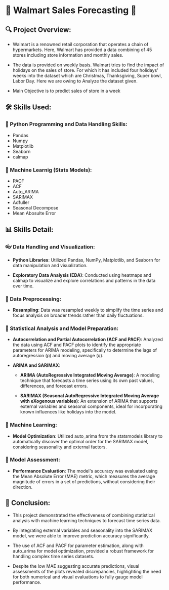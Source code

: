 # 🏪 Walmart Sales Forecasting 🏪 

## 🔍 Project Overview:
* Walmart is a renowned retail corporation that operates a chain of hypermarkets. Here, Walmart has provided a data combining of 45 stores including store information and monthly sales.
  
* The data is provided on weekly basis. Walmart tries to find the impact of holidays on the sales of store. For which it has included four holidays’ weeks into the dataset which are Christmas, Thanksgiving, Super bowl, Labor Day. Here we are owing to Analyze the dataset given.

* Main Objective is to predict sales of store in a week

## 🛠️ Skills Used:
### 🐍 Python Programming and Data Handling Skills:
* Pandas
* Numpy
* Matplotlib
* Seaborn
* calmap
### 🤖 Machine Learnig (Stats Models):
* PACF
* ACF
* Auto_ARIMA
* SARIMAX
* Adfuller
* Seasonal Decompose
* Mean Abosulte Error

## 📊 Skills Detail:
### 👓 Data Handling and Visualization:
- **Python Libraries**: Utilized Pandas, NumPy, Matplotlib, and Seaborn for data manipulation and visualization.
  
- **Exploratory Data Analysis (EDA)**: Conducted using heatmaps and calmap to visualize and explore correlations and patterns in the data over time.

### 🔄 Data Preprocessing:
- **Resampling**: Data was resampled weekly to simplify the time series and focus analysis on broader trends rather than daily fluctuations.

### 🔢 Statistical Analysis and Model Preparation:
- **Autocorrelation and Partial Autocorrelation (ACF and PACF)**: Analyzed the data using ACF and PACF plots to identify the appropriate parameters for ARIMA modeling, specifically to determine the lags of autoregression (p) and moving average (q).

- **ARIMA and SARIMAX**:
  - **ARIMA (AutoRegressive Integrated Moving Average)**: A modeling technique that forecasts a time series using its own past values, differences, and forecast errors.
    
  - **SARIMAX (Seasonal AutoRegressive Integrated Moving Average with eXogenous variables)**: An extension of ARIMA that supports external variables and seasonal components, ideal for incorporating known influences like holidays into the model.

### 🤖 Machine Learning:
- **Model Optimization**: Utilized auto_arima from the statsmodels library to automatically discover the optimal order for the SARIMAX model, considering seasonality and external factors.

###  📏 Model Assessment:
- **Performance Evaluation**: The model's accuracy was evaluated using the Mean Absolute Error (MAE) metric, which measures the average magnitude of errors in a set of predictions, without considering their direction.

## 🎯 Conclusion:
* This project demonstrated the effectiveness of combining statistical analysis with machine learning techniques to forecast time series data.
  
* By integrating external variables and seasonality into the SARIMAX model, we were able to improve prediction accuracy significantly.
  
* The use of ACF and PACF for parameter estimation, along with auto_arima for model optimization, provided a robust framework for handling complex time series datasets.

* Despite the low MAE suggesting accurate predictions, visual assessments of the plots revealed discrepancies, highlighting the need for both numerical and visual evaluations to fully gauge model performance.
